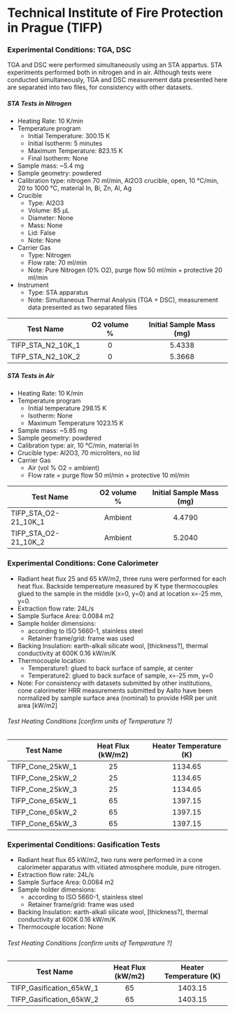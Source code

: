# Technical Institute of Fire Protection in Prague (TIFP)

### Experimental Conditions: TGA, DSC
TGA and DSC were performed simultaneously using an STA appartus.
STA experiments performed both in nitrogen and in air. Although tests were conducted simultaneously, TGA and DSC measurement data presented here are separated into two files, for consistency with other datasets.

##### STA Tests in Nitrogen
* Heating Rate: 10 K/min
* Temperature program
  - Initial Temperature: 300.15 K
  - Initial Isotherm: 5 minutes
  - Maximum Temperature: 823.15 K
  - Final Isotherm: None
* Sample mass: ~5.4 mg
* Sample geometry: powdered
* Calibration type: nitrogen 70 ml/min, Al2O3 crucible, open, 10 °C/min, 20 to 1000 °C, material In, Bi, Zn, Al, Ag
* Crucible
  - Type: Al2O3
  - Volume: 85 µL
  - Diameter: None
  - Mass: None
  - Lid: False
  - Note: None
* Carrier Gas
  - Type: Nitrogen
  - Flow rate: 70 ml/min
  - Note: Pure Nitrogen (0% O2), purge flow 50 ml/min + protective 20 ml/min
* Instrument
  - Type: STA apparatus
  - Note: Simultaneous Thermal Analysis (TGA + DSC), measurement data presented as two separated files

| Test Name | O2 volume % |  Initial Sample Mass (mg) | 
| --------- | :---------: | :------------------------: |
|TIFP\_STA\_N2\_10K\_1 | 0 | 5.4338|  
|TIFP\_STA\_N2\_10K\_2 | 0 | 5.3668|  


##### STA Tests in Air
* Heating Rate: 10 K/min
* Temperature program
  - Initial temperature 298.15 K
  - Isotherm: None
  - Maximum Temperature 1023.15 K
* Sample mass: ~5.85 mg
* Sample geometry: powdered
* Calibration type: air,  10 °C/min, material In
* Crucible type: Al2O3, 70 microliters, no lid
* Carrier Gas
  - Air (vol % O2 = ambient)
  - Flow rate = purge flow 50 ml/min + protective 10 ml/min

| Test Name | O2 volume % |  Initial Sample Mass (mg) | 
| --------- | :---------: | :------------------------: |
|TIFP\_STA\_O2-21\_10K\_1 | Ambient | 4.4790|  
|TIFP\_STA\_O2-21\_10K\_2 | Ambient | 5.2040|  



### Experimental Conditions: Cone Calorimeter
* Radiant heat flux 25 and 65 kW/m2, three runs were performed for each heat flux. Backside tempereature measured by K type thermocouples glued to the sample in the middle (x=0, y=0) and at location x=-25 mm, y=0. 
* Extraction flow rate: 24L/s
* Sample Surface Area: 0.0084 m2
* Sample holder dimensions:
    - according to ISO 5660-1, stainless steel
    - Retainer frame/grid: frame was used
* Backing Insulation: earth-alkali silicate wool, [thickness?], thermal conductivity at 600K 0.16 kW/m/K 
* Thermocouple location:
    - Temperature1: glued to back surface of sample, at center
    - Temperature2: glued to back surface of sample, x=-25 mm, y=0
* Note: For consistency with datasets submitted by other institutions, cone calorimeter HRR measurements submitted by Aalto have been normalized by sample surface area (nominal) to provide HRR per unit area [kW/m2]

###### Test Heating Conditions [confirm units of Temperature ?]  
|Test Name | Heat Flux (kW/m2)| Heater Temperature (K) 
|----------|:------:| :---: |
|TIFP_Cone_25kW_1| 25 | 1134.65 |
|TIFP_Cone_25kW_2| 25 | 1134.65 |
|TIFP_Cone_25kW_3| 25 | 1134.65 |
|TIFP_Cone_65kW_1| 65 | 1397.15 |
|TIFP_Cone_65kW_2| 65 | 1397.15 |
|TIFP_Cone_65kW_3| 65 | 1397.15 |


### Experimental Conditions: Gasification Tests
* Radiant heat flux 65 kW/m2, two runs were performed in a cone calorimeter apparatus with vitiated atmosphere module, pure nitrogen.
* Extraction flow rate: 24L/s
* Sample Surface Area: 0.0084 m2
* Sample holder dimensions:
    - according to ISO 5660-1, stainless steel
    - Retainer frame/grid: frame was used
* Backing Insulation: earth-alkali silicate wool, [thickness?], thermal conductivity at 600K 0.16 kW/m/K 
* Thermocouple location: None

###### Test Heating Conditions [confirm units of Temperature ?]  
|Test Name | Heat Flux (kW/m2)| Heater Temperature (K) 
|----------|:------:| :---: |
|TIFP_Gasification_65kW_1| 65 | 1403.15 |
|TIFP_Gasification_65kW_2| 65 | 1403.15 |
